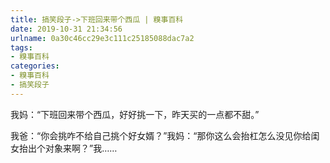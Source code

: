 ```yaml
---
title: 搞笑段子->下班回来带个西瓜 | 糗事百科
date: 2019-10-31 21:34:56
urlname: 0a30c46cc29e3c111c25185088dac7a2
tags: 
- 糗事百科
categories:
- 糗事百科
- 搞笑段子
---
```

我妈：“下班回来带个西瓜，好好挑一下，昨天买的一点都不甜。”

我爸：“你会挑咋不给自己挑个好女婿？”我妈：“那你这么会抬杠怎么没见你给闺女抬出个对象来啊？”我……


